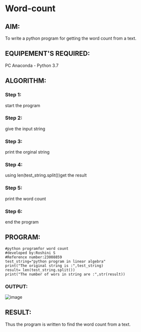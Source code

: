 # Word-count
## AIM:
To write a python program for getting the word count from a text.
## EQUIPEMENT'S REQUIRED: 
PC
Anaconda - Python 3.7
## ALGORITHM: 
### Step 1:
start the program

### Step 2: 
 give the input string
### Step 3: 
print the orginal string 
### Step 4:  
using len(test_string.split())get the result
### Step 5: 
print the word count 
### Step 6: 
end the program
## PROGRAM:
```
#python programfor word count 
#developed by:Roshini S 
#Reference number:23008859
test_string="python program in linear algebra"
print("The original string is :",test_string)
result= len(test_string.split())
print("The number of wors in string are :",str(result))
```
### OUTPUT:

![image](https://github.com/23008859/Word-count/assets/139117979/178c1c48-4c5b-4464-a2f9-5b3c860b6402)


## RESULT:
Thus the program is written to find the word count from a text.
